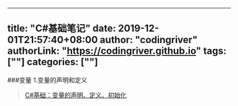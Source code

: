 ﻿
---
title: "C#基础笔记"
date: 2019-12-01T21:57:40+08:00
author: "codingriver"
authorLink: "https://codingriver.github.io"
tags: [""]
categories: [""]
---

<!--more-->


###变量
1.变量的声明和定义
> [C#基础：变量的声明、定义、初始化](http://www.cnblogs.com/zhouxiuquan/archive/2010/12/21/1912397.html)


